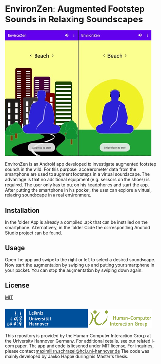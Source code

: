 # EnvironZen: Augmented Footstep Sounds in Relaxing Soundscapes

![Teaser Image](/Images/app_view.jpg)

EnvironZen is an Android app developed to investigate augmented footstep sounds in the wild. For this purpose, accelerometer data from the smartphone are used to augment footsteps in a virtual soundscape. The advantage is that no additional equipment (e.g. sensors on the shoes) is required. The user only has to put on his headphones and start the app. After putting the smartphone in his pocket, the user can explore a virtual, relaxing soundscape in a real environment. 

## Installation

In the folder App is already a compiled .apk that can be installed on the smartphone. Alternatively, in the folder Code the corresponding Android Studio project can be found. 

## Usage

Open the app and swipe to the right or left to select a desired soundscape. Now start the augmentation by swiping up and putting your smartphone in your pocket. You can stop the augmentation by swiping down again. 

## License
[MIT](https://choosealicense.com/licenses/mit/)

##
![HCI Group](/Images/Institute.png)

This repository is provided by the Human-Computer Interaction Group at the University Hannover, Germany. For additional details, see our related i-com paper. 
The app and code is licsened under MIT license. For inquiries, please contact maximilian.schrapel@hci.uni-hannover.de
The code was mainly developed by Janko Happe during his Master's thesis.
